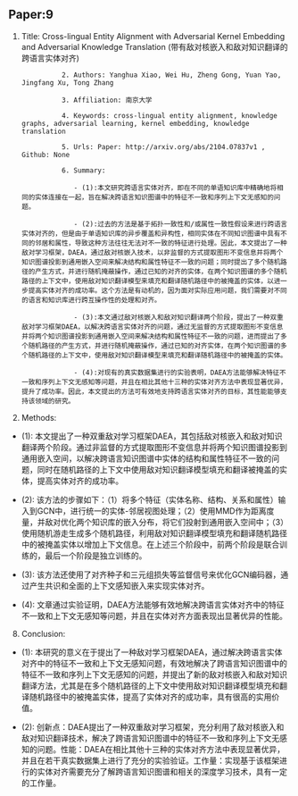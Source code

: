 ## Paper:9




1. Title: Cross-lingual Entity Alignment with Adversarial Kernel Embedding and Adversarial Knowledge Translation (带有敌对核嵌入和敌对知识翻译的跨语言实体对齐)
                 
                 2. Authors: Yanghua Xiao, Wei Hu, Zheng Gong, Yuan Yao, Jingfang Xu, Tong Zhang
                 
                 3. Affiliation: 南京大学
                 
                 4. Keywords: cross-lingual entity alignment, knowledge graphs, adversarial learning, kernel embedding, knowledge translation
                 
                 5. Urls: Paper: http://arxiv.org/abs/2104.07837v1 , Github: None
                 
                 6. Summary:
                 
                    - (1):本文研究跨语言实体对齐，即在不同的单语知识库中精确地将相同的实体连接在一起，旨在解决跨语言知识图谱中的特征不一致和序列上下文无感知的问题。
 
                    - (2):过去的方法是基于拓扑一致性和/或属性一致性假设来进行跨语言实体对齐的，但是由于单语知识库的异步覆盖和异构性，相同实体在不同知识图谱中具有不同的邻居和属性，导致这种方法往往无法对不一致的特征进行处理。因此，本文提出了一种敌对学习框架，DAEA，通过敌对核嵌入技术，以非监督的方式提取图形不变信息并将两个知识图谱投影到通用嵌入空间来解决结构和属性特征不一致的问题；同时提出了多个随机路径的产生方式，并进行随机掩蔽操作，通过已知的对齐的实体，在两个知识图谱的多个随机路径的上下文中，使用敌对知识翻译模型来填充和翻译随机路径中的被掩盖的实体，以进一步提高实体对齐的成功率。这个方法是有动机的，因为面对实际应用问题，我们需要对不同的语言和知识库进行跨互操作性的处理和对齐。
 
                    - (3):本文通过敌对核嵌入和敌对知识翻译两个阶段，提出了一种双重敌对学习框架DAEA，以解决跨语言实体对齐的问题，通过无监督的方式提取图形不变信息并将两个知识图谱投影到通用嵌入空间来解决结构和属性特征不一致的问题，进而提出了多个随机路径的产生方式，并进行随机掩蔽操作，通过已知的对齐实体，在两个知识图谱的多个随机路径的上下文中，使用敌对知识翻译模型来填充和翻译随机路径中的被掩盖的实体。
  
                    - (4):对现有的真实数据集进行的实验表明，DAEA方法能够解决特征不一致和序列上下文无感知等问题，并且在相比其他十三种的实体对齐方法中表现显著优异，提升了成功率。因此，本文提出的方法可有效地支持跨语言实体对齐的目标，其性能能够支持该领域的研究。
7. Methods: 

- (1): 本文提出了一种双重敌对学习框架DAEA，其包括敌对核嵌入和敌对知识翻译两个阶段。通过非监督的方式提取图形不变信息并将两个知识图谱投影到通用嵌入空间，以解决跨语言知识图谱中实体的结构和属性特征不一致的问题，同时在随机路径的上下文中使用敌对知识翻译模型填充和翻译被掩盖的实体，提高实体对齐的成功率。

- (2): 该方法的步骤如下：（1）将多个特征（实体名称、结构、关系和属性）输入到GCN中，进行统一的实体-邻居视图处理；（2）使用MMD作为距离度量，并敌对优化两个知识库的嵌入分布，将它们投射到通用嵌入空间中；（3）使用随机游走生成多个随机路径，利用敌对知识翻译模型填充和翻译随机路径中的被掩盖实体以增加上下文信息。在上述三个阶段中，前两个阶段是联合训练的，最后一个阶段是独立训练的。

- (3): 该方法还使用了对齐种子和三元组损失等监督信号来优化GCN编码器，通过产生共识和全面的上下文感知嵌入来实现实体对齐。

- (4): 文章通过实验证明，DAEA方法能够有效地解决跨语言实体对齐中的特征不一致和上下文无感知等问题，并且在实体对齐方面表现出显著优异的性能。





8. Conclusion:

- (1): 本研究的意义在于提出了一种敌对学习框架DAEA，通过解决跨语言实体对齐中的特征不一致和上下文无感知问题，有效地解决了跨语言知识图谱中的特征不一致和序列上下文无感知的问题，并提出了新的敌对核嵌入和敌对知识翻译方法，尤其是在多个随机路径的上下文中使用敌对知识翻译模型填充和翻译随机路径中的被掩盖实体，提高了实体对齐的成功率，具有很高的实用价值。
                     
- (2): 创新点：DAEA提出了一种双重敌对学习框架，充分利用了敌对核嵌入和敌对知识翻译技术，解决了跨语言知识图谱中的特征不一致和序列上下文无感知的问题。性能：DAEA在相比其他十三种的实体对齐方法中表现显著优异，并且在若干真实数据集上进行了充分的实验验证。工作量：实现基于该框架进行的实体对齐需要充分了解跨语言知识图谱和相关的深度学习技术，具有一定的工作量。




